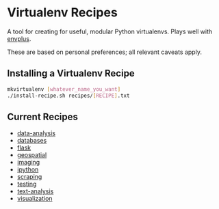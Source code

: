 # Virtualenv Recipes

A tool for creating for useful, modular Python virtualenvs. Plays well with [envplus](https://github.com/jsvine/envplus).

These are based on personal preferences; all relevant caveats apply.

## Installing a Virtualenv Recipe

```sh
mkvirtualenv [whatever_name_you_want]
./install-recipe.sh recipes/[RECIPE].txt
```

## Current Recipes

- [data-analysis](recipes/data-analysis.txt)
- [databases](recipes/databases.txt)
- [flask](recipes/flask.txt)
- [geospatial](recipes/geospatial.txt)
- [imaging](recipes/imaging.txt)
- [ipython](recipes/ipython.txt)
- [scraping](recipes/scraping.txt)
- [testing](recipes/testing.txt)
- [text-analysis](recipes/text-analysis.txt)
- [visualization](recipes/visualization.txt)

